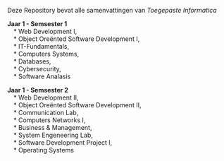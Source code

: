 Deze Repository bevat alle samenvattingen van _Toegepaste Informatica_

 **Jaar 1 - Semsester 1**  
    &emsp;* Web Development I,   
    &emsp;* Object Oreënted Software Development I,   
    &emsp;* IT-Fundamentals,   
    &emsp;* Computers Systems,   
    &emsp;* Databases,   
    &emsp;* Cybersecurity,   
    &emsp;* Software Analasis
    
 **Jaar 1 - Semsester 2**  
    &emsp;* Web Development II,   
    &emsp;* Object Oreënted Software Development II,   
    &emsp;* Communication Lab,   
    &emsp;* Computers Networks I,   
    &emsp;* Business & Management,   
    &emsp;* System Engeneering Lab,   
    &emsp;* Software Development Project I,   
    &emsp;* Operating Systems   



    
